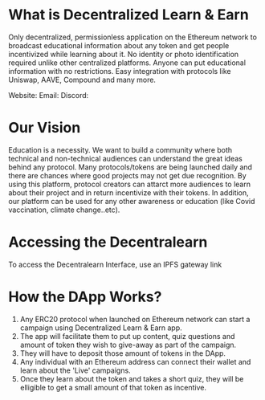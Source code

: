 # What is Decentralized Learn & Earn
Only decentralized, permissionless application on the Ethereum network to broadcast educational information about any token and get people incentivized while learning about it.
No identity or photo identification required unlike other centralized platforms.
Anyone can put educational information with no restrictions.
Easy integration with protocols like Uniswap, AAVE, Compound and many more.

Website: <here>
Email: <here>
Discord: <here>

# Our Vision
Education is a necessity. We want to build a community where both technical and non-technical audiences can understand the great ideas behind any protocol.
Many protocols/tokens are being launched daily and there are chances where good projects may not get due recognition. By using this platform, protocol creators can attarct more audiences to learn about their project and in return incentivize with their tokens. 
In addition, our platform can be used for any other awareness or education (like Covid vaccination, climate change..etc).


# Accessing the Decentralearn
To access the Decentralearn Interface, use an IPFS gateway link <here>

# How the DApp Works?
1. Any ERC20 protocol when launched on Ethereum network can start a campaign using Decentralized Learn & Earn app.
2. The app will facilitate them to put up content, quiz questions and amount of token they wish to give-away as part of the campaign.
3. They will have to deposit those amount of tokens in the DApp.
3. Any individual with an Ethereum address can connect their wallet and learn about the 'Live' campaigns. 
4. Once they learn about the token and takes a short quiz, they will be elligible to get a small amount of that token as incentive.

